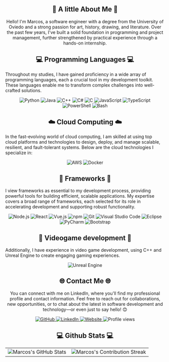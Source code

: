 
<div align="center">
    <h2>🚀 A little About Me 🚀</h2>
<!--     <p><img src="termina-gh.gif" alt="Terminal GH GIF" /></p> -->
    <p> Hello! I'm Marcos, a software engineer with a degree from the University of Oviedo and a strong passion for art, history, drawing, and literature. Over the past few years, I've built a solid foundation in programming and project management, further strengthened by practical experience through a hands-on internship.</p>
</div>

<h2 align="center" class="section-heading">💻 Programming Languages 💻</h2>
<p> Throughout my studies, I have gained proficiency in a wide array of programming languages, each a crucial tool in my development toolkit. These languages enable me to transform complex challenges into well-crafted solutions.</p>
<div align="center">
  <img src="https://img.shields.io/badge/Python-3776AB?style=for-the-badge&logo=python&logoColor=white" alt="Python"/>
  <img src="https://img.shields.io/badge/Java-007396?style=for-the-badge&logo=java&logoColor=white" alt="Java" />
  <img src="https://img.shields.io/badge/C++-blue?style=for-the-badge&logo=C++&logoColor=white" alt="C++"/>
  <img src="https://img.shields.io/badge/C%23-2c5aea?style=for-the-badge&logo=dotnet&logoColor=white" alt="C#"/>
  <img src="https://img.shields.io/badge/C-blue?style=for-the-badge&logo=C&logoColor=white" alt="C"/>
  <img src="https://img.shields.io/badge/JavaScript-F7DF1E?style=for-the-badge&logo=javascript&logoColor=black" alt="JavaScript"/>
  <img src="https://img.shields.io/badge/TypeScript-2c5aea?style=for-the-badge&logo=typescript&logoColor=white" alt="TypeScript"/>
  <img src="https://img.shields.io/badge/PowerShell-5391FE?style=for-the-badge&logo=powershell&logoColor=white" alt="PowerShell"/>
  <img src="https://img.shields.io/badge/Bash-4EAA25?style=for-the-badge&logo=gnu-bash&logoColor=white" alt="Bash"/>

</div>
<h2 align="center" class="section-heading">☁️ Cloud Computing ☁️</h2>
<p>In the fast-evolving world of cloud computing, I am skilled at using top cloud platforms and technologies to design, deploy, and manage scalable, resilient, and fault-tolerant systems. Below are the cloud technologies I specialize in:</p>
<div align="center">
  <img src="https://img.shields.io/badge/AWS-FF9900?style=for-the-badge&logo=amazonaws&logoColor=white" alt="AWS" />
  <img src="https://img.shields.io/badge/Docker-2496ED?style=for-the-badge&logo=docker&logoColor=white" alt="Docker"/>
</div>

<h2 align="center" class="section-heading">🔧 Frameworks 🔧</h2>
<p>I view frameworks as essential to my development process, providing powerful tools for building efficient, scalable applications. My expertise covers a broad range of frameworks, each selected for its role in accelerating development and supporting robust functionality.</p>
<div align="center">
  <img src="https://img.shields.io/badge/Node.js-339933?style=for-the-badge&logo=nodedotjs&logoColor=white" alt="Node.js"/>
  <img src="https://img.shields.io/badge/React-20232A?style=for-the-badge&logo=react&logoColor=61DAFB" alt="React"/>
  <img src="https://img.shields.io/badge/Vue.js-4FC08D?style=for-the-badge&logo=vuedotjs&logoColor=white" alt="Vue.js"/>
  <img src="https://img.shields.io/badge/npm-CB3837?style=for-the-badge&logo=npm&logoColor=white" alt="npm"/>
  <img src="https://img.shields.io/badge/Git-F05032?style=for-the-badge&logo=git&logoColor=white" alt="Git"/>
  <img src="https://img.shields.io/badge/Visual%20Studio%20Code-007ACC?style=for-the-badge&logo=visualstudiocode&logoColor=white" alt="Visual Studio Code"/>
  <img src="https://img.shields.io/badge/Eclipse-ba26c4?style=for-the-badge&logo=eclipseide&logoColor=white" alt="Eclipse"/>
  <img src="https://img.shields.io/badge/PyCharm-2dc426?style=for-the-badge&logo=pycharm&logoColor=white" alt="PyCharm"/>
  <img src="https://img.shields.io/badge/Bootstrap-7952B3?style=for-the-badge&logo=bootstrap&logoColor=white" alt="Bootstrap"/>
</div>


<h2 align="center" class="section-heading">👾 Videogame development 👾</h2>
<p>Additionally, I have experience in video game development, using C++ and Unreal Engine to create engaging gaming experiences.</p>
<div align="center">
  <img src="https://img.shields.io/badge/Unreal_Engine-313131?style=for-the-badge&logo=unreal-engine&logoColor=white" alt="Unreal Engine"/>
</div>

<div align="center">
<h2 align="center" class="section-heading">🌐 Contact Me 🌐</h2>
<p> You can connect with me on LinkedIn, where you'll find my professional profile and contact information. Feel free to reach out for collaborations, new opportunities, or to chat about the latest in software development and technology—or even just to say hello! 😊 </p>
<div align="center">
<a href="https://github.com/MarcosBarrilVillaverde" target="_blank">
    <img src="https://img.shields.io/badge/View%20on%20GitHub-black?&style=for-the-badge&logo=github&logoColor=white" alt="GitHub"/>
</a>
  <a href="https://www.linkedin.com/in/marcos-barril-villaverde-9a4665259/">
    <img src="https://img.shields.io/badge/MarcosBV-0077B5?style=for-the-badge&logo=linkedin&logoColor=white" alt="LinkedIn"/>
  </a>
<a href="https://marcosbv.es/" target="_blank">
    <img src="https://img.shields.io/badge/My%20Website-black?&style=for-the-badge&logo=internetcomputer&logoColor=white" alt="Website"/>
</a>
<img src="https://komarev.com/ghpvc/?username=marcosbarrilvillaverde&style=for-the-badge" alt="Profile views" />
</div>

<div align="center">
<h2 align="center" class="section-heading"> 💻 Github Stats 💻</h2>

 <table align="center" width="100%" height="100%" >
    <tr>
       <td><img style="border: none;" src="https://github-profile-summary-cards.vercel.app/api/cards/profile-details?username=marcosbarrilvillaverde&theme=github_dark" alt="Marcos's GitHub Stats"/></td>   
       <td><img style="border: none;" src="https://github-readme-streak-stats.herokuapp.com/?user=marcosbarrilvillaverde&theme=merko" alt="Marcos's Contribution Streak"/></td>
    </tr>
 </table>

 <table align="center" width="100%" height="100%" >
    <tr>
        <td><img style="border: none;" src="https://github-profile-summary-cards.vercel.app/api/cards/stats?username=marcosbarrilvillaverde&theme=github_dark" alt="Marcos's GitHub Stats"/></td>
        <td><img style="border: none;" src="https://github-profile-summary-cards.vercel.app/api/cards/productive-time?username=marcosbarrilvillaverde&theme=github_dark&utcOffset=10" alt="Marcos's GitHub Stats"/>
        <td><img style="border: none;" src="https://github-profile-summary-cards.vercel.app/api/cards/repos-per-language?username=marcosbarrilvillaverde&theme=github_dark" alt="Marcos's GitHub Stats"/></td>
        <td><img style="border: none;" src="https://github-profile-summary-cards.vercel.app/api/cards/most-commit-language?username=marcosbarrilvillaverde&theme=github_dark" alt="Marcos's GitHub Stats"/></td>
    </tr>
 </table>
</div>
